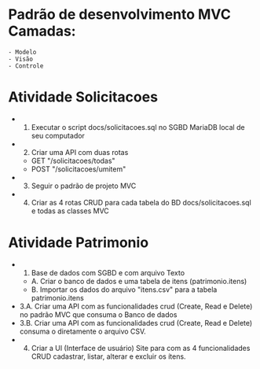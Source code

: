 # Padrão de desenvolvimento MVC Camadas:
	- Modelo
	- Visão
	- Controle
# Atividade Solicitacoes
- 1. Executar o script docs/solicitacoes.sql no SGBD MariaDB local de seu computador
- 2. Criar uma API com duas rotas
	- GET "/solicitacoes/todas"
	- POST "/solicitacoes/umitem"
- 3. Seguir o padrão de projeto MVC
- 4. Criar as 4 rotas CRUD para cada tabela do BD docs/solicitacoes.sql e todas as classes MVC
	
# Atividade Patrimonio
- 1. Base de dados com SGBD e com arquivo Texto
	- A. Criar o banco de dados e uma tabela de itens (patrimonio.itens)
	- B. Importar os dados do arquivo "itens.csv" para a tabela patrimonio.itens
- 3.A. Criar uma API com as funcionalidades crud (Create, Read e Delete) no padrão MVC que consuma o Banco de dados
- 3.B. Criar uma API com as funcionalidades crud (Create, Read e Delete) consuma o diretamente o arquivo CSV.
- 4. Criar a UI (Interface de usuário) Site para com as 4 funcionalidades CRUD cadastrar, listar, alterar e excluir os ítens.